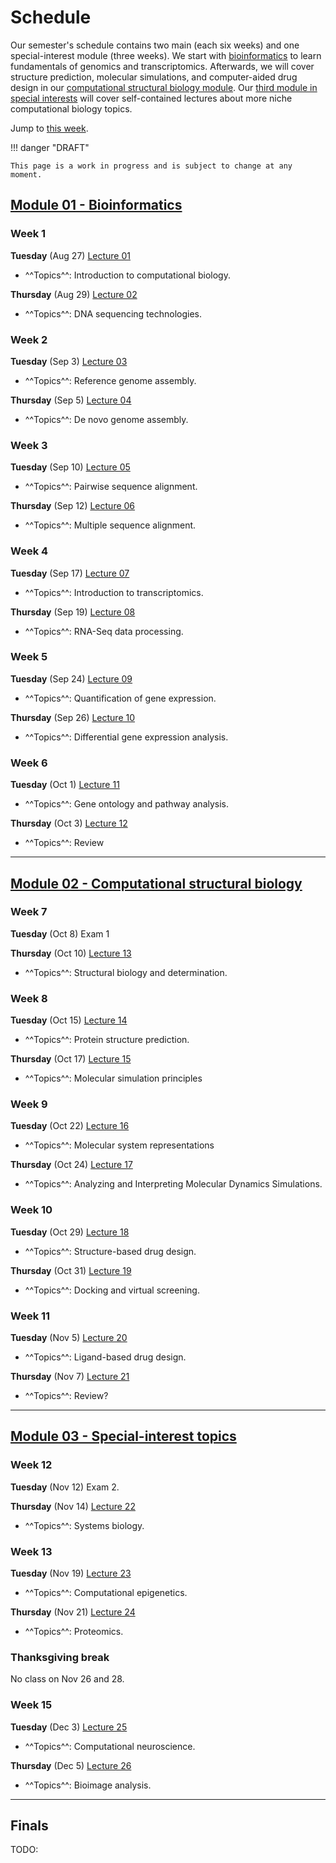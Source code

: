 # Schedule

Our semester's schedule contains two main (each six weeks) and one special-interest module (three weeks).
We start with [bioinformatics](#module-01-bioinformatics) to learn fundamentals of genomics and transcriptomics.
Afterwards, we will cover structure prediction, molecular simulations, and computer-aided drug design in our [computational structural biology module](#module-02-computational-structural-biology).
Our [third module in special interests](#module-03-special-interest-topics) will cover self-contained lectures about more niche computational biology topics.

Jump to [this week](#week-1).

!!! danger "DRAFT"

    This page is a work in progress and is subject to change at any moment.

## [Module 01 - Bioinformatics][module 01]

### Week 1

**Tuesday** (Aug 27) [Lecture 01](../../lectures/01/)

-   ^^Topics^^: Introduction to computational biology.

**Thursday** (Aug 29) [Lecture 02](../../lectures/02/)

-   ^^Topics^^: DNA sequencing technologies.

### Week 2

**Tuesday** (Sep 3) [Lecture 03](../../lectures/03/)

-   ^^Topics^^: Reference genome assembly.

**Thursday** (Sep 5) [Lecture 04](../../lectures/04/)

-   ^^Topics^^: De novo genome assembly.

### Week 3

**Tuesday** (Sep 10) [Lecture 05](../../lectures/05/)

-   ^^Topics^^: Pairwise sequence alignment.

**Thursday** (Sep 12) [Lecture 06](../../lectures/06/)

-   ^^Topics^^: Multiple sequence alignment.

### Week 4

**Tuesday** (Sep 17) [Lecture 07](../../lectures/07/)

-   ^^Topics^^: Introduction to transcriptomics.

**Thursday** (Sep 19)  [Lecture 08](../../lectures/08/)

-   ^^Topics^^: RNA-Seq data processing.

### Week 5

**Tuesday** (Sep 24) [Lecture 09](../../lectures/09/)

-   ^^Topics^^: Quantification of gene expression.

**Thursday** (Sep 26) [Lecture 10](../../lectures/10/)

-   ^^Topics^^: Differential gene expression analysis.

### Week 6

**Tuesday** (Oct 1) [Lecture 11](../../lectures/11/)

-   ^^Topics^^: Gene ontology and pathway analysis.

**Thursday** (Oct 3) [Lecture 12](../../lectures/12/)

-   ^^Topics^^: Review

<hr>

## [Module 02 - Computational structural biology][module 02]

### Week 7

**Tuesday** (Oct 8) Exam 1

**Thursday** (Oct 10) [Lecture 13](../../lectures/13/)

-   ^^Topics^^: Structural biology and determination.

### Week 8

**Tuesday** (Oct 15) [Lecture 14](../../lectures/14/)

-   ^^Topics^^: Protein structure prediction.

**Thursday** (Oct 17) [Lecture 15](../../lectures/15/)

-   ^^Topics^^: Molecular simulation principles

### Week 9

**Tuesday** (Oct 22) [Lecture 16](../../lectures/16/)

-   ^^Topics^^: Molecular system representations

**Thursday** (Oct 24) [Lecture 17](../../lectures/17/)

-   ^^Topics^^: Analyzing and Interpreting Molecular Dynamics Simulations.

### Week 10

**Tuesday** (Oct 29) [Lecture 18](../../lectures/18/)

-   ^^Topics^^: Structure-based drug design.

**Thursday** (Oct 31) [Lecture 19](../../lectures/19/)

-   ^^Topics^^: Docking and virtual screening.

### Week 11

**Tuesday** (Nov 5) [Lecture 20](../../lectures/20/)

-   ^^Topics^^: Ligand-based drug design.

**Thursday** (Nov 7) [Lecture 21](../../lectures/21/)

-   ^^Topics^^: Review?

<hr>

## [Module 03 - Special-interest topics][module 03]

### Week 12

**Tuesday** (Nov 12) Exam 2.

**Thursday** (Nov 14) [Lecture 22](../../lectures/22/)

-   ^^Topics^^: Systems biology.

### Week 13

**Tuesday** (Nov 19) [Lecture 23](../../lectures/23/)

-   ^^Topics^^: Computational epigenetics.

**Thursday** (Nov 21) [Lecture 24](../../lectures/24/)

-   ^^Topics^^: Proteomics.

### Thanksgiving break

No class on Nov 26 and 28.

### Week 15

**Tuesday** (Dec 3) [Lecture 25](../../lectures/25/)

-   ^^Topics^^: Computational neuroscience.

**Thursday** (Dec 5) [Lecture 26](../../lectures/26/)

-   ^^Topics^^: Bioimage analysis.

<hr>

## Finals

TODO:

<!-- LINKS -->

[module 01]: /modules/bioinformatics
[module 02]: /modules/csb
[module 03]: /modules/special
